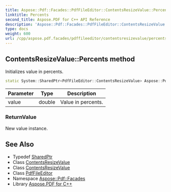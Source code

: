 ```yaml
---
title: Aspose::Pdf::Facades::PdfFileEditor::ContentsResizeValue::Percents method
linktitle: Percents
second_title: Aspose.PDF for C++ API Reference
description: 'Aspose::Pdf::Facades::PdfFileEditor::ContentsResizeValue::Percents method. Initializes value in percents in C++.'
type: docs
weight: 600
url: /cpp/aspose.pdf.facades/pdffileeditor/contentsresizevalue/percents/
---
```

## ContentsResizeValue::Percents method


Initializes value in percents.

```cpp
static System::SharedPtr<PdfFileEditor::ContentsResizeValue> Aspose::Pdf::Facades::PdfFileEditor::ContentsResizeValue::Percents(double value)
```


| Parameter | Type | Description |
| --- | --- | --- |
| value | double | Value in percents. |

### ReturnValue

New value instance.

## See Also

* Typedef [SharedPtr](../../../../system/sharedptr/)
* Class [ContentsResizeValue](../)
* Class [ContentsResizeValue](../)
* Class [PdfFileEditor](../../)
* Namespace [Aspose::Pdf::Facades](../../../)
* Library [Aspose.PDF for C++](../../../../)

